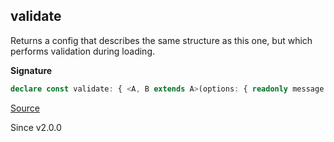 ## validate

Returns a config that describes the same structure as this one, but which
performs validation during loading.

**Signature**

```ts
declare const validate: { <A, B extends A>(options: { readonly message: string; readonly validation: Refinement<A, B>; }): (self: Config<A>) => Config<B>; <A>(options: { readonly message: string; readonly validation: Predicate<A>; }): (self: Config<A>) => Config<A>; <A, B extends A>(self: Config<A>, options: { readonly message: string; readonly validation: Refinement<A, B>; }): Config<B>; <A>(self: Config<A>, options: { readonly message: string; readonly validation: Predicate<A>; }): Config<A>; }
```

[Source](https://github.com/Effect-TS/effect/tree/main/packages/effect/src/Config.ts#L443)

Since v2.0.0